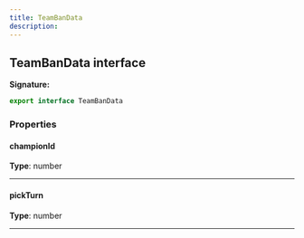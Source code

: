```yaml
---
title: TeamBanData
description: 
---
```


## TeamBanData interface



**Signature:**

```ts
export interface TeamBanData 
```

### Properties

#### championId



**Type**: number

---

#### pickTurn



**Type**: number

---


